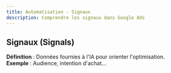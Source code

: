 ```yaml
---
title: Automatisation - Signaux
description: Comprendre les signaux dans Google Ads
---
```


## Signaux (Signals)
**Définition** : Données fournies à l'IA pour orienter l'optimisation.  
**Exemple** : Audience, intention d'achat…